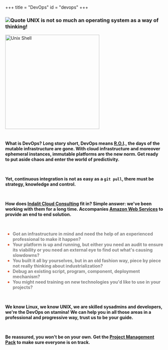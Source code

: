 +++
title = "DevOps"
id = "devops"
+++

<div class="container" role="main">

<div class="row">
<div class="col-md-6 header01">
<h3 class="font01">
<img style="float" src="/img/aws/quote.png" alt="Quote">  UNIX is not so much an operating system as a way of thinking!
</h3>
</div>
<div class="col-md-6 header01">
<img style="float: center; margin: 0px 0px 0px 0px;" src="/img/devops/devops-shell.png" width="300" alt="Unix Shell">
</div>
</div>
<br />
<div>
<h4 class="font01">

<p>
What is DevOps? Long story short, DevOps means <a href="https://en.wikipedia.org/wiki/Return_on_investment">R.O.I</a>., the days of the mutable infrastructure are gone. With cloud infrastructure and moreover ephemeral instances, immutable platforms are the new norm. Get ready to put aside chaos and enter the world of predictivity.
</p>

<br />

<p>
Yet, continuous integration is not as easy as a <code>git pull</code>, there must be strategy, knowledge and control.
</p>
<br />

<p>
How does <a href="http://www.indalit.com">Indalit Cloud Consulting</a> fit in? Simple answer: we've been working with them for a long time.  Accompanies <a href="https://aws.amazon.com/">Amazon Web Services</a> to provide an end to end solution.
</p>
<br />
<ul style="color:#d84315">
	<li><span style="color:grey">Got an infrastructure in mind and need the help of an experienced professional to make it happen?</li>
	<li><span style="color:grey">Your platform is up and running, but either you need an audit to ensure its viability or you need an external eye to find out what's causing slowdowns?</li>
	<li><span style="color:grey">You built it all by yourselves, but in an old fashion way, piece by piece not really thinking about industrialization?</li>
	<li><span style="color:grey">Debug an existing script, program, component, deployment mechanism?</li>
	<li><span style="color:grey">You might need training on new technologies you'd like to use in your projects?</li>
</ul>

<br />

<p>
We know Linux, we know UNIX, we are skilled sysadmins and developers, we're the DevOps on stamina! We can help you in all those areas in a professional and progressive way, trust us to be your guide.
</p>
<br />

<p>
Be reassured, you won't be on your own.  Get the <a href="http://www.indalit.com/packs/">Project Management Pack</a> to make sure everyone is on track.
</p>
<br />

</h4>
</div>
</div>

